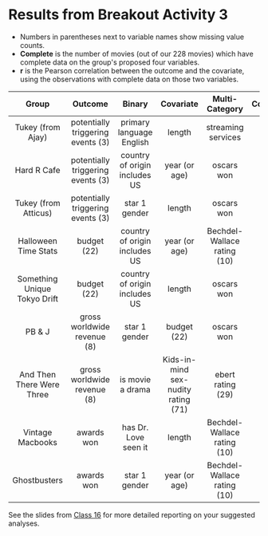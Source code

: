 # Results from Breakout Activity 3

- Numbers in parentheses next to variable names show missing value counts.
- **Complete** is the number of movies (out of our 228 movies) which have complete data on the group's proposed four variables.
- **r** is the Pearson correlation between the outcome and the covariate, using the observations with complete data on those two variables.

Group | Outcome | Binary  | Covariate | Multi-Category | Complete | r
:----------------: | :-----------------------: | :-----------------------: | :-----------------------: | :-----------------------: | :-------: | ---:
Tukey (from Ajay) | potentially triggering events (3) | primary language English | length | streaming services | 225 | 0.15
Hard R Cafe | potentially triggering events (3) | country of origin includes US | year (or age) | oscars won | 225 | 0.06
Tukey (from Atticus) | potentially triggering events (3) | star 1 gender | length | oscars won | 225 | 0.15
Halloween Time Stats | budget (22) | country of origin includes US | year (or age) | Bechdel-Wallace rating (10) | 203 | 0.38
Something Unique Tokyo Drift | budget (22) | country of origin includes US | length | oscars won | 206 | 0.22
PB & J | gross worldwide revenue (8) | star 1 gender | budget (22) | oscars won | 204 | 0.78
And Then There Were Three | gross worldwide revenue (8) | is movie a drama | Kids-in-mind sex-nudity rating (71) | ebert rating (29) | 146 | -0.24
Vintage Macbooks | awards won | has Dr. Love seen it | length | Bechdel-Wallace rating (10) | 218 | 0.23
Ghostbusters | awards won | star 1 gender | year (or age) | Bechdel-Wallace rating (10) | 218 | 0.26

See the slides from [Class 16](https://github.com/THOMASELOVE/431-classes-2024/tree/main/class16) for more detailed reporting on your suggested analyses.
